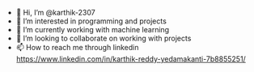 - 👋 Hi, I’m @karthik-2307
- 👀 I’m interested in programming and projects
- 🌱 I’m currently working with machine learning
- 💞️ I’m looking to collaborate on working with projects
- 📫 How to reach me through linkedin https://www.linkedin.com/in/karthik-reddy-yedamakanti-7b8855251/

<!---
karthik-2307/karthik-2307 is a ✨ special ✨ repository because its `README.md` (this file) appears on your GitHub profile.
You can click the Preview link to take a look at your changes.
--->
